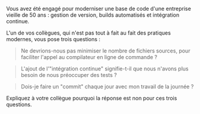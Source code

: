 Vous avez été engagé pour moderniser une base de code d'une entreprise vieille de 50 ans : gestion de version, builds automatisés et intégration continue.

L'un de vos collègues, qui n'est pas tout à fait au fait des pratiques modernes, vous pose trois questions :

> Ne devrions-nous pas minimiser le nombre de fichiers sources, pour faciliter l'appel au compilateur en ligne de commande ?

> L'ajout de l'"intégration continue" signifie-t-il que nous n'avons plus besoin de nous préoccuper des tests ?

> Dois-je faire un "commit" chaque jour avec mon travail de la journée ?

Expliquez à votre collègue pourquoi la réponse est non pour ces trois questions.
